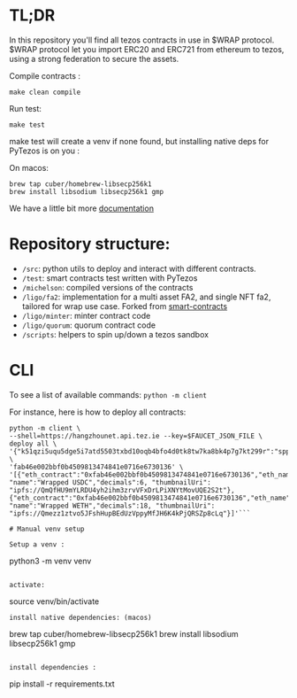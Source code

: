# TL;DR

In this repository you'll find all tezos contracts in use in $WRAP protocol.
$WRAP protocol let you import ERC20 and ERC721 from ethereum to tezos, using a strong federation to secure the assets. 

Compile contracts :

`make clean compile`

Run test:

`make test`

make test will create a venv if none found, but installing native deps for PyTezos is on you :

On macos: 
```
brew tap cuber/homebrew-libsecp256k1
brew install libsodium libsecp256k1 gmp
```

We have a little bit more [documentation](https://github.com/bender-labs/wrap-tz-contracts/wiki)

# Repository structure:

* `/src`: python utils to deploy and interact with different contracts. 
* `/test`: smart contracts test written with PyTezos
* `/michelson`: compiled versions of the contracts
* `/ligo/fa2`: implementation for a multi asset FA2, and single NFT fa2, tailored for wrap use case. Forked from [smart-contracts](https://github.com/tqtezos/smart-contracts)
* `/ligo/minter`: minter contract code
* `/ligo/quorum`: quorum contract code
* `/scripts`: helpers to spin up/down a tezos sandbox

# CLI

To see a list of available commands:
`python -m client`

For instance, here is how to deploy all contracts:
```shell
python -m client \
--shell=https://hangzhounet.api.tez.ie --key=$FAUCET_JSON_FILE \
deploy all \
'{"k51qzi5uqu5dge5i7atd5503txbd10oqb4bfo4d0tk8tw7ka8bk4p7g7kt299r":"sppk7a8xPov96ZwVh7mKi6nkkQS8r8ycYHDp7YahhnF3q1Xb3AQmBpL"}' \
'fab46e002bbf0b4509813474841e0716e6730136' \
'[{"eth_contract":"0xfab46e002bbf0b4509813474841e0716e6730136","eth_name":"USDC","eth_symbol":"USDC","symbol":"wUSDC", "name":"Wrapped USDC","decimals":6, "thumbnailUri": "ipfs://QmQfHU9mYLRDU4yh2ihm3zrvVFxDrLPiXNYtMovUQE2S2t"}, {"eth_contract":"0xfab46e002bbf0b4509813474841e0716e6730136","eth_name":"WETH","eth_symbol":"WETH","symbol":"wWETH", "name":"Wrapped WETH","decimals":18, "thumbnailUri": "ipfs://Qmezz1ztvo5JFshHupBEdUzVppyMfJH6K4kPjQRSZp8cLq"}]'```

# Manual venv setup

Setup a venv :
```
python3 -m venv venv
```

activate: 
```
source venv/bin/activate
```
install native dependencies: (macos) 
```
brew tap cuber/homebrew-libsecp256k1
brew install libsodium libsecp256k1 gmp
```

install dependencies :
```
pip install -r requirements.txt
```